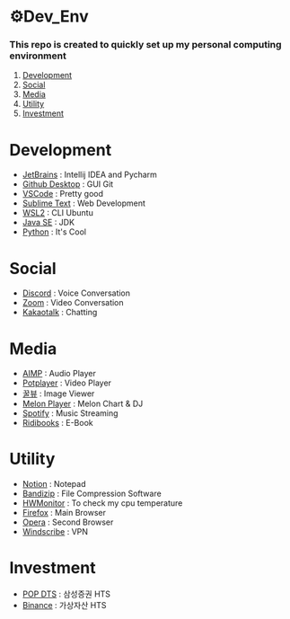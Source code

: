 # ⚙️Dev_Env
### This repo is created to quickly set up my personal computing environment
1. [Development](#-Development)
2. [Social](#-Social)
3. [Media](#-Media)
4. [Utility](#-Utility)
5. [Investment](#-Investment)

# Development
- [JetBrains](https://www.jetbrains.com/ko-kr/) : Intellij IDEA and Pycharm
- [Github Desktop](https://desktop.github.com/) : GUI Git
- [VSCode](https://code.visualstudio.com/) : Pretty good
- [Sublime Text](https://www.sublimetext.com/) : Web Development
- [WSL2](https://languidcat.tistory.com/136?category=458632) : CLI Ubuntu
- [Java SE](https://www.oracle.com/kr/java/technologies/javase-downloads.html) : JDK
- [Python](https://www.python.org/downloads/) : It's Cool

# Social
- [Discord](https://discord.com/) : Voice Conversation
- [Zoom](https://zoom.us/) : Video Conversation
- [Kakaotalk](https://www.kakaocorp.com/page/service/service/KakaoTalk) : Chatting

# Media
- [AIMP](https://www.aimp.ru/) : Audio Player
- [Potplayer](https://tv.kakao.com/guide/potplayer) : Video Player
- [꿀뷰](https://kr.bandisoft.com/honeyview/) : Image Viewer
- [Melon Player](https://www.melon.com/) : Melon Chart & DJ
- [Spotify](https://www.spotify.com/kr-ko/) : Music Streaming
- [Ridibooks](https://ridibooks.com/support/app/download) : E-Book

# Utility
- [Notion](https://www.notion.so/ko-kr/desktop) : Notepad
- [Bandizip](https://kr.bandisoft.com/bandizip/) : File Compression Software
- [HWMonitor](https://www.cpuid.com/softwares/hwmonitor.html) : To check my cpu temperature
- [Firefox](https://www.mozilla.org/ko/firefox/browsers/) : Main Browser
- [Opera](https://www.opera.com/ko/download#opera-browser) : Second Browser
- [Windscribe](https://kor.windscribe.com/download) : VPN

# Investment
- [POP DTS](https://www.samsungpop.com/?MENU_CODE=M1454053749140) : 삼성증권 HTS
- [Binance](https://www.binance.com/en/download) : 가상자산 HTS
